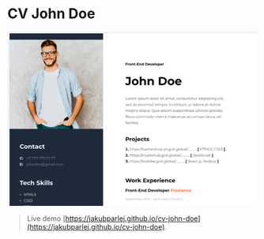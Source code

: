 # CV John Doe

![Screenshot](preview.png)

> Live demo [https://jakubparlej.github.io/cv-john-doe](https://jakubparlej.github.io/cv-john-doe).
